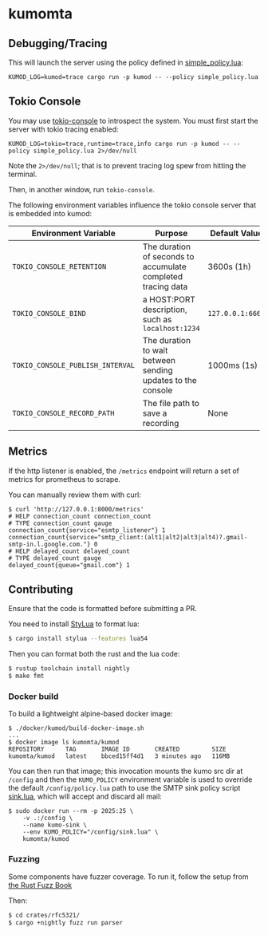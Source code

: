 # kumomta

## Debugging/Tracing

This will launch the server using the policy defined in [simple_policy.lua](simple_policy.lua):

```
KUMOD_LOG=kumod=trace cargo run -p kumod -- --policy simple_policy.lua
```

## Tokio Console

You may use
[tokio-console](https://docs.rs/tokio-console/latest/tokio_console/) to
introspect the system. You must first start the server with tokio tracing
enabled:

```
KUMOD_LOG=tokio=trace,runtime=trace,info cargo run -p kumod -- --policy simple_policy.lua 2>/dev/null
```

Note the `2>/dev/null`; that is to prevent tracing log spew from hitting the terminal.

Then, in another window, run `tokio-console`.

The following environment variables influence the tokio console server that is
embedded into kumod:

| **Environment Variable**         | **Purpose**                                                  | **Default Value** |
|----------------------------------|--------------------------------------------------------------|-------------------|
| `TOKIO_CONSOLE_RETENTION`        | The duration of seconds to accumulate completed tracing data | 3600s (1h)        |
| `TOKIO_CONSOLE_BIND`             | a HOST:PORT description, such as `localhost:1234`            | `127.0.0.1:6669`  |
| `TOKIO_CONSOLE_PUBLISH_INTERVAL` | The duration to wait between sending updates to the console  | 1000ms (1s)       |
| `TOKIO_CONSOLE_RECORD_PATH`      | The file path to save a recording                            | None              |

## Metrics

If the http listener is enabled, the `/metrics` endpoint will return a set of metrics
for prometheus to scrape.

You can manually review them with curl:

```
$ curl 'http://127.0.0.1:8000/metrics'
# HELP connection_count connection_count
# TYPE connection_count gauge
connection_count{service="esmtp_listener"} 1
connection_count{service="smtp_client:(alt1|alt2|alt3|alt4)?.gmail-smtp-in.l.google.com."} 0
# HELP delayed_count delayed_count
# TYPE delayed_count gauge
delayed_count{queue="gmail.com"} 1
```

## Contributing

Ensure that the code is formatted before submitting a PR.

You need to install [StyLua](https://github.com/JohnnyMorganz/StyLua) to
format lua:

```bash
$ cargo install stylua --features lua54
```

Then you can format both the rust and the lua code:

```bash
$ rustup toolchain install nightly
$ make fmt
```

### Docker build

To build a lightweight alpine-based docker image:

```
$ ./docker/kumod/build-docker-image.sh
...
$ docker image ls kumomta/kumod
REPOSITORY      TAG       IMAGE ID       CREATED         SIZE
kumomta/kumod   latest    bbced15ff4d1   3 minutes ago   116MB
```

You can then run that image; this invocation mounts the kumo
src dir at `/config` and then the `KUMO_POLICY` environment
variable is used to override the default `/config/policy.lua`
path to use the SMTP sink policy script [sink.lua](sink.lua),
which will accept and discard all mail:

```
$ sudo docker run --rm -p 2025:25 \
    -v .:/config \
    --name kumo-sink \
    --env KUMO_POLICY="/config/sink.lua" \
    kumomta/kumod
```

### Fuzzing

Some components have fuzzer coverage.  To run it, follow the setup from [the
Rust Fuzz Book](https://rust-fuzz.github.io/book/cargo-fuzz/setup.html)

Then:

```bash
$ cd crates/rfc5321/
$ cargo +nightly fuzz run parser
```
